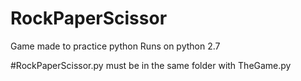 # RockPaperScissor
Game made to practice python
Runs on python 2.7

#RockPaperScissor.py must be in the same folder with TheGame.py

